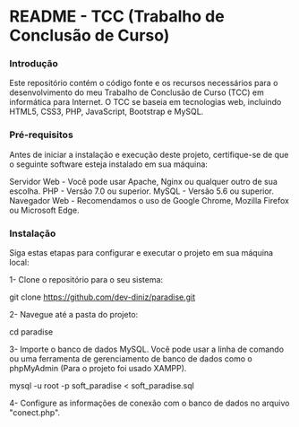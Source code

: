 # README - TCC (Trabalho de Conclusão de Curso)
### Introdução
Este repositório contém o código fonte e os recursos necessários para o desenvolvimento do meu Trabalho de Conclusão de Curso (TCC) em informática para Internet. O TCC se baseia em tecnologias web, incluindo HTML5, CSS3, PHP, JavaScript, Bootstrap e MySQL.

### Pré-requisitos
Antes de iniciar a instalação e execução deste projeto, certifique-se de que o seguinte software esteja instalado em sua máquina:

Servidor Web - Você pode usar Apache, Nginx ou qualquer outro de sua escolha.
PHP - Versão 7.0 ou superior.
MySQL - Versão 5.6 ou superior.
Navegador Web - Recomendamos o uso de Google Chrome, Mozilla Firefox ou Microsoft Edge.

### Instalação
Siga estas etapas para configurar e executar o projeto em sua máquina local:

1- Clone o repositório para o seu sistema:

git clone https://github.com/dev-diniz/paradise.git

2- Navegue até a pasta do projeto:

cd paradise

3- Importe o banco de dados MySQL. Você pode usar a linha de comando ou uma ferramenta de gerenciamento de banco de dados como o phpMyAdmin (Para o projeto foi usado XAMPP).

mysql -u root -p soft_paradise < soft_paradise.sql

4- Configure as informações de conexão com o banco de dados no arquivo "conect.php".
<?php
// conect.php

$db_host = "localhost";
$db_user = "root";
$db_password = "";
$db_name = "soft_paradise";
?>



